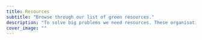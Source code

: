 ```yaml
---
title: Resources
subtitle: "Browse through our list of green resources."
description: "To solve big problems we need resources. These organisations are doing the right thing and can help. Make a wise choice and support them." # max 160 digits cos dunno how to trim it, yet...
cover_image: ""
---
```

